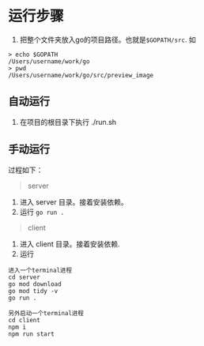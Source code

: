 # 运行步骤

1. 把整个文件夹放入go的项目路径。也就是`$GOPATH/src`. 如
```
> echo $GOPATH
/Users/username/work/go
> pwd
/Users/username/work/go/src/preview_image
```
## 自动运行

1. 在项目的根目录下执行 ./run.sh

## 手动运行

过程如下：
> server
1. 进入 server 目录。接着安装依赖。 
2. 运行 `go run .`

> client
1. 进入 client 目录。接着安装依赖.
2. 运行


```
进入一个terminal进程
cd server
go mod download
go mod tidy -v
go run .

另外启动一个terminal进程
cd client
npm i
npm run start
```
